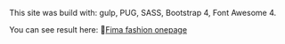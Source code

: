 This site was build with: gulp, PUG, SASS, Bootstrap 4, Font Awesome 4.

You can see result here: 🔗[Fima fashion onepage](https://fima-fashion-onepage.netlify.com/)